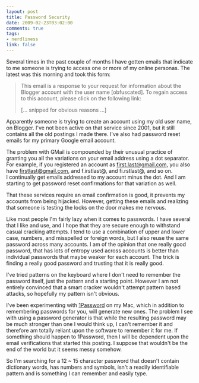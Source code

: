 ```yaml
--- 
layout: post
title: Password Security
date: 2009-02-23T03:02:00
comments: true
tags:
- nerdliness
link: false
---
```

Several times in the past couple of months I have gotten emails that indicate to me someone is trying to access one or more of my online personas. The latest was this morning and took this form:
<blockquote>This email is a response to your request for information about the Blogger account with the user name [obfuscated]. To regain access to this account, please click on the following link:

[... snipped for obvious reasons ...] </blockquote>
Apparently someone is trying to create an account using my old user name, on Blogger. I've not been active on that service since 2001, but it still contains all the old postings I made there. I've also had password reset emails for my primary Google email account.

The problem with GMail is compounded by their unusual practice of granting you all the variations on your email address using a dot separator. For example, if you registered an account as first.last@gmail.com, you also have firstlast@gmail.com, and f.irstlast@, and fi.rstlast@, and so on. I continually get emails addressed to my account minus the dot. And I am starting to get password reset confirmations for that variation as well.

That these services require an email confirmation is good, it prevents my accounts from being hijacked. However, getting these emails and realizing that someone is testing the locks on the door makes me nervous. 

Like most people I'm fairly lazy when it comes to passwords. I have several that I like and use, and I hope that they are secure enough to withstand casual cracking attempts. I tend to use a combination of upper and lower case, numbers, and misspelled or foreign words, but I also reuse the same password across many accounts. I am of the opinion that one really good password, that has lots of entropy used across accounts is better than individual passwords that maybe weaker for each account. The trick is finding a really good password and trusting that it is really good.

I've tried patterns on the keyboard where I don't need to remember the password itself, just the pattern and a starting point. However I am not entirely convinced that a smart cracker wouldn't attempt pattern based attacks, so hopefully my pattern isn't obvious.

I've been experimenting with <a title="1Password" href="http://agilewebsolutions.com/products/1Password" target="_blank">1Password</a> on my Mac, which in addition to remembering passwords for you, will generate new ones. The problem I see with using a password generator is that while the resulting password may be much stronger than one I would think up, I can't remember it and therefore am totally reliant upon the software to remember it for me. If something should happen to 1Password, then I will be dependent upon the email verifications that started this posting. I suppose that wouldn't be the end of the world but it seems messy somehow.

So I'm searching for a 12 ~ 15 character password that doesn't contain dictionary words, has numbers and symbols, isn't a readily identifiable pattern and is something I can remember and easily type.
